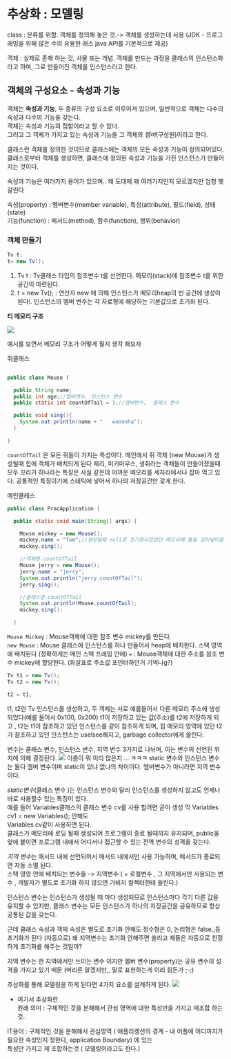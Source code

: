 추상화 : 모델링
==================
class : 분류를 위함. 객체를 정의해 놓은 것.-> 객체를 생성하는데 사용
(JDK - 프로그래밍을 위해 많은 수의 유용한 래스 java API를 기본적으로 제공)  


객체 : 실제로 존재 하는 것, 사물 또는 개념. 객체를 만드는 과정을 클래스의 인스턴스화 라고 하며, 그로 만들어진 객체를 인스턴스라고 한다. 



## 객체의 구성요소 - 속성과 기능  

객체는 __속성과 기능__, 두 종류의 구성 요소로 이루어져 있으며, 일반적으로 객체는 다수의 속성과 다수의 기능을 갖는다.  
객체는 속성과 기능의 집합이라고 할 수 있다.  
그리고 그 객체가 가지고 있는 속성과 기능을 그 객체의 *멤버*(구성원)이라고 한다.  

클래스란 객체를 정의한 것이므로 클래스에는 객체의 모든 속성과 기능이 정의되어있다.  
클래스로부터 객체를 생성하면, 클래스에 정의된 속성과 기능을 가진 인스턴스가 만들어 지는 것이다.  

속성과 기능은 여러가지 용어가 있으며.. 왜 도대체 왜 여러가지인지 모르겠지만 엄청 헷갈린다

속성(property) : 멤버변수(member variable), 특성(attribute), 필드(field), 상태(state)  
기능(function) : 메서드(method), 함수(function), 행위(behavior)  


### 객체 만들기  
```java
Tv t;
t= new Tv();
```
1) Tv t  : Tv클래스 타입의 참조변수 t를 선언한다. 메모리(stack)에 참조변수 t를 위한 공간이 마련된다.
2) t = new Tv(); : 연산자 new 에 의해 인스턴스가 메모리heap의 빈 공간에 생성이 된다!. 인스턴스의 멤버 변수는 각 자료형에 해당하는 기본값으로 초기화 된다.  


__티 메모리 구조__

<img src = "https://user-images.githubusercontent.com/80088918/146228018-bfc140b3-6a7d-41d8-bfcb-faf9c1f24d0c.png">



예시를 보면서 메모리 구조가 어떻게 될지 생각 해보자


쥐클래스
```java

public class Mouse {

  public String name;
  public int age;//멤버변수, 인스턴스 변수
  public static int countOfTail = 1;//멤버변수,  클레스 변수

  public void sing(){
    System.out.println(name + "   wooooha");
  }

}
```

`countOfTail` 은 모든 쥐들이 가지는 특성이다.
메인에서 쥐 객체 (new Mouse)가 생성될때 힙에 객체가 배치되게 된다
제리, 미키마우스, 생쥐라는 객체들이 만들어졌을때 모두 꼬리가 하나라는 특징은 사실 같은데
아까운 메모리를 세자리에서나 잡아 먹고 있다. 공통적인 특징이기에 스테틱에 넣어서 하나의 저장공간만 갖게 한다.





메인클레스

```java
public class PracApplication {

  public static void main(String[] args) {

    Mouse mickey = new Mouse();
    mickey.name = "Tom";//생성될때 null로 초기화되있었던 메모리에 톰을 집어넣어줌
    mickey.sing();

	//객체명.countOfTail
    Mouse jerry = new Mouse();
    jerry.name = "jerry";
	System.out.println("jerry.countOfTail");
    jerry.sing();

	//클래스명.countOfTail
    System.out.println(Mouse.countOfTail);
    mickey.sing();

  }
```

`Mouse Mickey` : Mouse객체에 대한 참조 변수 mickey를 만든다.  
`new Mouse` : Mouse 클래스에 인스턴스를 하나 만들어서 heap에 배치한다.  스택 영역에 배치된다 (정확하게는 메인 스택 프레임 안에)
`=` : Mouse객체에 대한 주소를 참조 변수 mickey에 할당한다.  (화살표로 주소값 포인터하던거 기억나g?)


```java
Tv t1 = new Tv();
Tv t2 = new Tv();

t2 = t1;
```
t1, t2란 Tv 인스턴스를 생성하고, 두 객체는 서로 예를들어서 다른 메모리 주소에 생성되었다(예를 들어서 0x100, 0x200)
t1이 저장하고 있는 값(주소)를 t2에 저장하게 되고 , t2는 t1이 참조하고 있던 인스턴스를 같이 참조하게 되며, 힙 메모리 영역에 있던 t2가 참조하고 있던 인스턴스는 uselsee해지고, garbage collector에게 쓸린다. 


변수는 클래스 변수, 인스턴스 변수, 지역 변수 3가지로 나뉘며, 이는 변수의 선언된 위치에 의해 결정된다.
<img src="https://user-images.githubusercontent.com/80088918/146233311-ab1930b3-901b-4c38-8c3c-b032566f32a6.png">
이름이 뭐 이리 많은지 ... ㅋㅋㅋ
static 변수와 인스턴스 변수는 둘다 멤버 변수이며 static이 있냐 없냐의 차이이다.
멤버변수가 아니라면 지역 변수이다.

*static변수*(클래스 변수 )는 인스턴스 변수와 달리 인스턴스를 생성하지 않고도 언제나 바로 사용할수 있는 특징이 있다.  
얘를 들어 Variables클래스의 클래스 변수 cv를 사용 할려면 굳이 생성 막 Variables cv1 = new Variables(); 안해도  
Variables.cv같이 사용하면 된다.  
클래스가 메모리에 로딩 될때 생성되어 프로그램이 종료 될때까지 유지되며, public을 앞에 붙이면 프로그램 내에서 어디서나 접근할 수 있는 전역 변수의 성격을 갖는다.  

*지역 변수*는 매서드 내에 선언되어서 매서드 내에서만 사용 가능하며, 메서드가 종료되면 자동 소멸 된다.  
스택 영영 안에 배치되는 변수들 -> 지역변수 ( = 로컬변수 , 그 지역에서만 사용되는 변수 , 개발자가 별도로 초기화 하지 않으면 가비지 컬렉터한테 쓸린다.)

인스턴스 변수는 인스턴스가 생성될 때 마다 생성되므로 인스턴스마다 각기 다른 값을 유지할 수 있지만, 클래스 변수는 모든 인스턴스가 하나의 저장공간을 공유하므로 항상 공통된 값을 갖는다.




근데 클래스 속성과 객체 속성은 별도로 초기화 안해도 정수형은 0, 논리형은 false,,등 초기화가 된다 (자동으로)
왜 지역변수는 초기화 안해주면 쓸리고 쟤들은 자동으로 친절하게 초기화를 해주는 것일까? 

지역 변수는 한 지역에서만 쓰이는 변수 이지만 멤버 변수(property)는 공유 변수의 성격을 가지고 있기 때문
(머리론 알겠지만,, 말로 표현하는게 이리 힘든가 ;-;)

 



추상화를 통해 모델링을 하게 된다면 4가지 요소를 설계하게 된다. 
<img src = "https://user-images.githubusercontent.com/80088918/146230830-5bcb3976-206f-4c9f-9986-5aac4b9ea0a2.png">

+ 여기서 추상화란  
원래 의미 : 구체적인 것을 분해해서 관심 영역에 대한 특성만을 가지고 재조합 하는것.  

IT용어 : 구체적인 것을 분해해서 관심영역 ( 애플리켕션의 경계 - 내 어플에 어디까지가 필요한 속성인지 정한다, application Boundary) 에 있는  
특성만 가지고 제 조합하는것 ( 모델링이라고도 한다.)



